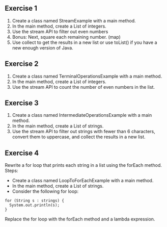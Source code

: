 ## Exercise 1

1. Create a class named StreamExample with a main method.
2. In the main method, create a List of integers.
3. Use the stream API to filter out even numbers
4. Bonus: Next, square each remaining number. (map)
5. Use collect to get the results in a new list or use toList() if you have a new enough version of Java.


## Exercise 2
1. Create a class named TerminalOperationsExample with a main method.
2. In the main method, create a List of integers.
3. Use the stream API to count the number of even numbers in the list.


## Exercise 3
1. Create a class named IntermediateOperationsExample with a main method.
2. In the main method, create a List of strings.
3. Use the stream API to filter out strings with fewer than 6 characters, convert them to uppercase, and collect the results in a new list.


## Exercise 4

Rewrite a for loop that prints each string in a list using the forEach method.
Steps:

- Create a class named LoopToForEachExample with a main method.
- In the main method, create a List of strings.
- Consider the following for loop:
```
for (String s : strings) {
  System.out.println(s);
}
```

Replace the for loop with the forEach method and a lambda expression.

